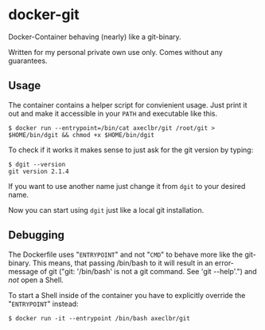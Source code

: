 # docker-git

Docker-Container behaving (nearly) like a git-binary.

Written for my personal private own use only. Comes without any guarantees.

## Usage

The container contains a helper script for convienient usage. Just print it out and make it accessible in your ``PATH`` and executable like this.

    $ docker run --entrypoint=/bin/cat axeclbr/git /root/git > $HOME/bin/dgit && chmod +x $HOME/bin/dgit

To check if it works it makes sense to just ask for the git version by typing:

    $ dgit --version
    git version 2.1.4

If you want to use another name just change it from ``dgit`` to your desired name.

Now you can start using ``dgit`` just like a local git installation.

## Debugging

The Dockerfile uses "``ENTRYPOINT``" and not "``CMD``" to behave more like the git-binary. This means, that passing /bin/bash to it will result in an error-message of git ("git: '/bin/bash' is not a git command. See 'git --help'.") and *not* open a Shell.

 To start a Shell inside of the container you have to explicitly override the "``ENTRYPOINT``" instead:

    $ docker run -it --entrypoint /bin/bash axeclbr/git
